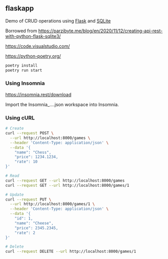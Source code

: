 ## flaskapp

Demo of CRUD operations using [Flask](https://palletsprojects.com/p/flask/) and [SQLite](https://sqlite.org/index.html)

Borrowed from https://parzibyte.me/blog/en/2020/11/12/creating-api-rest-with-python-flask-sqlite3/

https://code.visualstudio.com/

https://python-poetry.org/

```bash
poetry install
poetry run start
```

### Using Insomnia

https://insomnia.rest/download

Import the Insomnia_....json workspace into Insomnia.

### Using cURL

```bash
# Create
curl --request POST \
  --url http://localhost:8000/games \
  --header 'Content-Type: application/json' \
  --data '{
	"name": "Chess",
	"price": 1234.1234,
	"rate": 10
}'

# Read
curl --request GET --url http://localhost:8000/games
curl --request GET --url http://localhost:8000/games/1

# Update
curl --request PUT \
  --url http://localhost:8000/games/1 \
  --header 'Content-Type: application/json' \
  --data '{
	"id": 1,
	"name": "Cheese",
	"price": 2345.2345,
	"rate": 2
}'

# Delete
curl --request DELETE --url http://localhost:8000/games/1
```